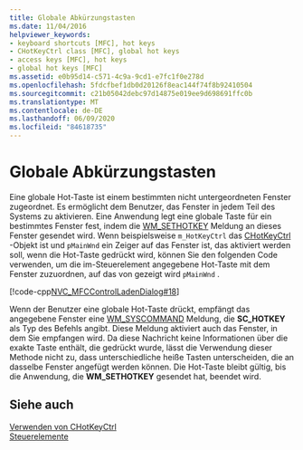 ```yaml
---
title: Globale Abkürzungstasten
ms.date: 11/04/2016
helpviewer_keywords:
- keyboard shortcuts [MFC], hot keys
- CHotKeyCtrl class [MFC], global hot keys
- access keys [MFC], hot keys
- global hot keys [MFC]
ms.assetid: e0b95d14-c571-4c9a-9cd1-e7fc1f0e278d
ms.openlocfilehash: 5fdcfbef1db0d20126f8eac144f74f8b92410504
ms.sourcegitcommit: c21b05042debc97d14875e019ee9d698691ffc0b
ms.translationtype: MT
ms.contentlocale: de-DE
ms.lasthandoff: 06/09/2020
ms.locfileid: "84618735"
---
```

# <a name="global-hot-keys"></a>Globale Abkürzungstasten

Eine globale Hot-Taste ist einem bestimmten nicht untergeordneten Fenster zugeordnet. Es ermöglicht dem Benutzer, das Fenster in jedem Teil des Systems zu aktivieren. Eine Anwendung legt eine globale Taste für ein bestimmtes Fenster fest, indem die [WM_SETHOTKEY](/windows/win32/inputdev/wm-sethotkey) Meldung an dieses Fenster gesendet wird. Wenn beispielsweise `m_HotKeyCtrl` das [CHotKeyCtrl](reference/chotkeyctrl-class.md) -Objekt ist und `pMainWnd` ein Zeiger auf das Fenster ist, das aktiviert werden soll, wenn die Hot-Taste gedrückt wird, können Sie den folgenden Code verwenden, um die im-Steuerelement angegebene Hot-Taste mit dem Fenster zuzuordnen, auf das von gezeigt wird `pMainWnd` .

[!code-cpp[NVC_MFCControlLadenDialog#18](codesnippet/cpp/global-hot-keys_1.cpp)]

Wenn der Benutzer eine globale Hot-Taste drückt, empfängt das angegebene Fenster eine [WM_SYSCOMMAND](/windows/win32/menurc/wm-syscommand) Meldung, die **SC_HOTKEY** als Typ des Befehls angibt. Diese Meldung aktiviert auch das Fenster, in dem Sie empfangen wird. Da diese Nachricht keine Informationen über die exakte Taste enthält, die gedrückt wurde, lässt die Verwendung dieser Methode nicht zu, dass unterschiedliche heiße Tasten unterscheiden, die an dasselbe Fenster angefügt werden können. Die Hot-Taste bleibt gültig, bis die Anwendung, die **WM_SETHOTKEY** gesendet hat, beendet wird.

## <a name="see-also"></a>Siehe auch

[Verwenden von CHotKeyCtrl](using-chotkeyctrl.md)<br/>
[Steuerelemente](controls-mfc.md)
